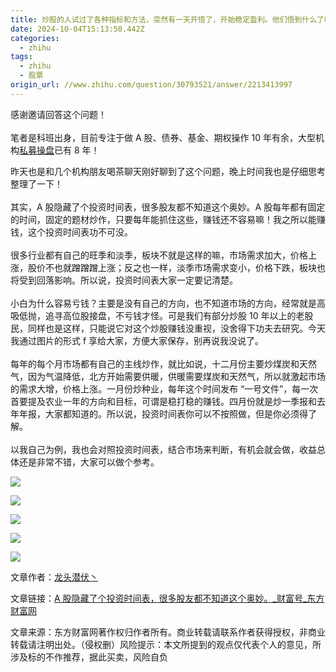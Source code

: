 ```yaml
---
title: 炒股的人试过了各种指标和方法，突然有一天开悟了，开始稳定盈利。他们悟到什么了呢？
date: 2024-10-04T15:13:50.442Z
categories:
  - zhihu
tags:
  - zhihu
  - 股票
origin_url: //www.zhihu.com/question/30793521/answer/2213413997
---
```

感谢邀请回答这个问题！\
\
笔者是科班出身，目前专注于做 A 股、债券、基金、期权操作 10 年有余，大型机构[私募操盘](https://zhida.zhihu.com/search?content_id=432519769\&content_type=Answer\&match_order=1\&q=%E7%A7%81%E5%8B%9F%E6%93%8D%E7%9B%98\&zd_token=eyJhbGciOiJIUzI1NiIsInR5cCI6IkpXVCJ9.eyJpc3MiOiJ6aGlkYV9zZXJ2ZXIiLCJleHAiOjE3MjgyMjc2MTYsInEiOiLnp4Hli5_mk43nm5giLCJ6aGlkYV9zb3VyY2UiOiJlbnRpdHkiLCJjb250ZW50X2lkIjo0MzI1MTk3NjksImNvbnRlbnRfdHlwZSI6IkFuc3dlciIsIm1hdGNoX29yZGVyIjoxLCJ6ZF90b2tlbiI6bnVsbH0.q5BCdMXSnzQphOzMjMCj2g3nIy-r7uf8LtU9_I26co8\&zhida_source=entity)已有 8 年！

昨天也是和几个机构朋友喝茶聊天刚好聊到了这个问题，晚上时间我也是仔细思考整理了一下！\
\
其实，A 股隐藏了个投资时间表，很多股友都不知道这个奥妙。A 股每年都有固定的时间，固定的题材炒作，只要每年能抓住这些，赚钱还不容易嘛！我之所以能赚钱，这个投资时间表功不可没。\
\
很多行业都有自己的旺季和淡季，板块不就是这样的嘛，市场需求加大，价格上涨，股价不也就蹭蹭蹭上涨；反之也一样，淡季市场需求变小，价格下跌，板块也将受到回落影响。所以说，投资时间表大家一定要记清楚。\
\
小白为什么容易亏钱？主要是没有自己的方向，也不知道市场的方向，经常就是高吸低抛，追寻高位股接盘，不亏钱才怪。可是我们有部分炒股 10 年以上的老股民，同样也是这样，只能说它对这个炒股赚钱没重视，没舍得下功夫去研究。今天我通过图片的形式 f 享给大家，方便大家保存，别再说我没说了。\
\
每年的每个月市场都有自己的主线炒作，就比如说，十二月份主要炒煤炭和天然气，因为气温降低，北方开始需要供暖，供暖需要煤炭和天然气，所以就激起市场的需求大增，价格上涨。一月份炒种业，每年这个时间发布 “一号文件”，每一次首要提及农业一年的方向和目标，可谓是稳打稳的赚钱。四月份就是炒一季报和去年年报，大家都知道的。所以说，投资时间表你可以不按照做，但是你必须得了解。\
\
以我自己为例，我也会对照投资时间表，结合市场来判断，有机会就会做，收益总体还是非常不错，大家可以做个参考。

![](https://picx.zhimg.com/50/v2-a731eca8cc7046adffbabbd5e2ffa5c4_720w.jpg?source=2c26e567)

![](https://picx.zhimg.com/50/v2-7f4fa0627cec12c483f0c5c8803ba0f2_720w.jpg?source=2c26e567)

![](https://picx.zhimg.com/50/v2-271b2ff11ca6079ba28af1b60b266164_720w.jpg?source=2c26e567)

![](https://pic1.zhimg.com/50/v2-b101a980beaa73c666ad716de12b3ace_720w.jpg?source=2c26e567)

![](https://picx.zhimg.com/50/v2-8d336fb2b74175bd084dcb8823dd9d4d_720w.jpg?source=2c26e567)

文章作者：[龙头潜伏丶](https://link.zhihu.com/?target=https%3A//caifuhao.eastmoney.com/cfh/199711)

文章链接：[A 股隐藏了个投资时间表，很多股友都不知道这个奥妙。\_财富号\_东方财富网](https://link.zhihu.com/?target=https%3A//caifuhao.eastmoney.com/news/20210720174928877532480)

文章来源：东方财富网著作权归作者所有。商业转载请联系作者获得授权，非商业转载请注明出处。（侵权删）风险提示：本文所提到的观点仅代表个人的意见，所涉及标的不作推荐，据此买卖，风险自负
